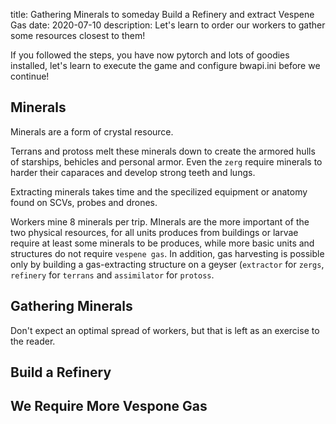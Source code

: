 title:  Gathering Minerals to someday Build a Refinery and extract Vespene Gas
date: 2020-07-10
description: Let's learn to order our workers to gather some resources closest to them!

If you followed the steps, you have now pytorch and lots of goodies installed, let's learn to execute the game and configure bwapi.ini before we continue!

## Minerals

Minerals are a form of crystal resource.

Terrans and protoss melt these minerals down to create the armored hulls of starships, behicles and personal armor. Even the `zerg` require minerals to harder their caparaces and develop strong teeth and lungs.

Extracting minerals takes time and the specilized equipment or anatomy found on SCVs, probes and drones.

Workers mine 8 minerals per trip. MInerals are the more important of the two physical resources, for all units produces from buildings or larvae require at least some minerals to be produces, while more basic units and structures do not require `vespene gas`. In addition, gas harvesting is possible only by building a gas-extracting structure on a geyser (`extractor` for `zergs`, `refinery` for `terrans` and `assimilator` for `protoss`.

## Gathering Minerals

Don't expect an optimal spread of workers, but that is left as an exercise to the reader.

## Build a Refinery

## We Require More Vespone Gas
